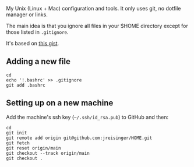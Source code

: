 My Unix (Linux + Mac) configuration and tools. It only uses git, no dotfile
manager or links.

The main idea is that you ignore all files in your $HOME directory except for
those listed in `.gitignore`.

It's based on [this gist](https://gist.github.com/lonetwin/9636897).

## Adding a new file

```
cd
echo '!.bashrc' >> .gitignore
git add .bashrc
```

## Setting up on a new machine

Add the machine's ssh key (`~/.ssh/id_rsa.pub`) to GitHub and then:

```
cd
git init
git remote add origin git@github.com:jreisinger/HOME.git
git fetch
git reset origin/main
git checkout --track origin/main
git checkout .
```
